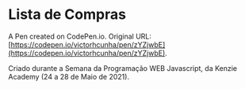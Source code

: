 # Lista de Compras

A Pen created on CodePen.io. Original URL: [https://codepen.io/victorhcunha/pen/zYZjwbE](https://codepen.io/victorhcunha/pen/zYZjwbE).

Criado durante a Semana da Programação WEB Javascript, da Kenzie Academy (24 a 28 de Maio de 2021).
